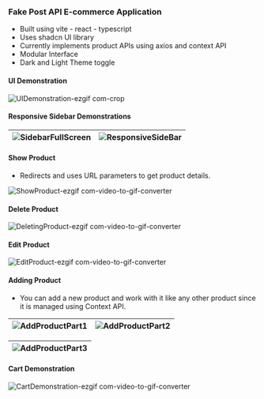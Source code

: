 ### Fake Post API E-commerce Application
- Built using vite - react - typescript
- Uses shadcn UI library
- Currently implements product APIs using axios and context API
- Modular Interface
- Dark and Light Theme toggle

#### UI Demonstration

![UIDemonstration-ezgif com-crop](https://github.com/user-attachments/assets/6e284242-9abc-4f24-befb-9f6514ef3174)

#### Responsive Sidebar Demonstrations

| ![SidebarFullScreen](https://github.com/user-attachments/assets/f4165082-3280-4b70-bfe9-f6d520d7a7d3) | ![ResponsiveSideBar](https://github.com/user-attachments/assets/5290c453-1082-4a3f-896b-61294ff05c9f) |
|------------------------------------------------------------------------------------------------------|--------------------------------------------------------------------------------------------------|

#### Show Product
- Redirects and uses URL parameters to get product details.

![ShowProduct-ezgif com-video-to-gif-converter](https://github.com/user-attachments/assets/5c582571-a320-4485-97d7-6fcc94f52fea)

#### Delete Product

![DeletingProduct-ezgif com-video-to-gif-converter](https://github.com/user-attachments/assets/0c5d5c27-8dcb-41be-b9d1-7f1dc990087b)

#### Edit Product

![EditProduct-ezgif com-video-to-gif-converter](https://github.com/user-attachments/assets/9f04fd1f-42bf-4e0f-81ba-5234faa0c299)

#### Adding Product
- You can add a new product and work with it like any other product since it is managed using Context API.

| ![AddProductPart1](https://github.com/user-attachments/assets/471727b5-f5a2-441f-af0e-a65ba69384ef) | ![AddProductPart2](https://github.com/user-attachments/assets/7322be52-3e17-4439-b5ca-d3b447f810ab) |
|------------------------------------------------------------------------------------------------------|--------------------------------------------------------------------------------------------------|

| ![AddProductPart3](https://github.com/user-attachments/assets/10af30c3-1998-42cf-8c1c-999a64c47ef5) |
|------------------------------------------------------------------------------------------------------|

#### Cart Demonstration

![CartDemonstration-ezgif com-video-to-gif-converter](https://github.com/user-attachments/assets/a83524ca-ade1-42bc-9bef-c75b787ffa28)
